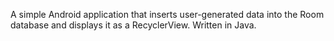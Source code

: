 A simple Android application that inserts user-generated data into the Room database and displays it as a RecyclerView. 
Written in Java.